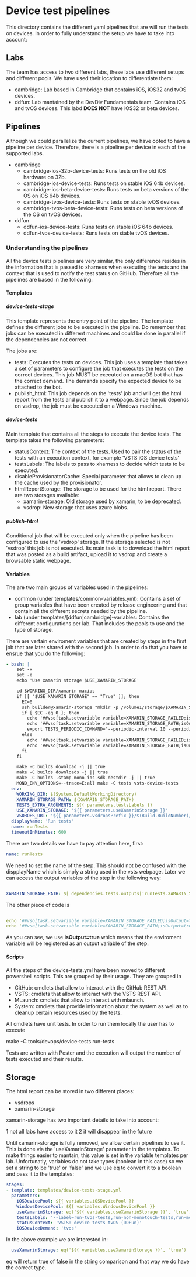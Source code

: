 # Device test pipelines

This directory contains the different yaml pipelines that are will run the tests on devices. In order to 
fully understand the setup we have to take into account:

## Labs

The team has access to two different labs, these labs use different setups and different pools. We have used
their location to differentiate them:

* cambridge: Lab based in Cambridge that contains iOS, iOS32 and tvOS devices.
* ddfun: Lab mantained by the DevDiv Fundamentals team. Contains iOS and tvOS devices. This labd **DOES NOT** have
    iOS32 or beta devices.

## Pipelines

Although we could parallelize the current pipelines, we have opted to have a pipeline per device. Therefore,
there is a pipeline per device in each of the supported labs. 

* cambridge
    - cambridge-ios-32b-device-tests: Runs tests on the old iOS hardware on 32b.
    - cambridge-ios-device-tests: Runs tests on stable iOS 64b devices.
    - cambridge-ios-beta-device-tests: Runs tests on beta versions of the OS on iOS 64b devices.
    - cambridge-tvos-device-tests: Runs tests on stable tvOS devices.
    - cambridge-tvos-beta-device-tests: Runs tests on beta versions of the OS on tvOS devices.
* ddfun
    - ddfun-ios-device-tests: Runs tests on stable iOS 64b devices.
    - ddfun-tvos-device-tests: Runs tests on stable tvOS devices.

### Understanding the pipelines

All the device tests pipelines are very similar, the only difference resides in the information
that is passed to xharness when executing the tests and the context that is used to notify the
test status on GitHub. Therefore all the pipelines are based in the following:

#### Templates

##### device-tests-stage

This template represents the entry point of the pipeline. The template defines the different jobs
to be executed in the pipeline. Do remember that jobs can be executed in different machines and could
be done in parallel if the dependencies are not correct.

The jobs are:

* tests: Executes the tests on devices. This job uses a template that takes a set of parameters to configure
    the job that executes the tests on the correct devices. This job MUST be executed on a macOS bot that has
    the correct demand. The demands specify the expected device to be attached to the bot.
* publish_html: This job depends on the 'tests' job and will get the html report from the tests and publish it
    to a webpage. Since the job depends on vsdrop, the job must be executed on a Windows machine.

##### device-tests

Main template that contains all the steps to execute the device tests. The template takes the following parameters:

* statusContext: The context of the tests. Used to pair the status of the tests with an execution context, for example 'VSTS iOS device tests'
* testsLabels: The labels to pass to xharness to decide which tests to be executed.
* disableProvisionatorCache: Special parameter that allows to clean up the cache used by the provisionator.
* htmlReportStorage: The storage to be used for the html report. There are two storages available:
    - xamarin-storage: Old storage used by xamarin, to be deprecated.
    - vsdrop: New storage that uses azure blobs.

##### publish-html

Conditional job that will be executed only when the pipeline has been configured to use the 'vsdrop' storage. If the storage selected is
not 'vsdrop' this job is not executed. Its main task is to download the html report that was posted as a build artifact, upload it to vsdrop and
create a browsable static webpage.

#### Variables

The are two main groups of variables used in the pipelines:

- common (under templates/common-variables.yml): Contains a set of group variables that have been created by release engineering and that contain all the different secrets needed by the pipeline.
- lab (under templates/[ddfun|cambridge]-variables: Contains the different configurations per lab. That includes the pools to use and the type of storage.

There are vertain enviroment variables that are created by steps in the first job that are later shared with the second job. In order to do that you
have to ensrue that you do the following:

```yaml
- bash: |
    set -x
    set -e
    echo 'Use xamarin storage $USE_XAMARIN_STORAGE'

    cd $WORKING_DIR/xamarin-macios
    if [[ "$USE_XAMARIN_STORAGE" == "True" ]]; then
      EC=0
      ssh builder@xamarin-storage "mkdir -p /volume1/storage/$XAMARIN_STORAGE_PATH" || EC=$?
      if [ $EC -eq 0 ]; then
        echo '##vso[task.setvariable variable=XAMARIN_STORAGE_FAILED;isOutput=true]false'
        echo '##vso[task.setvariable variable=XAMARIN_STORAGE_PATH;isOutput=true]$XAMARIN_STORAGE_PATH'
        export TESTS_PERIODIC_COMMAND="--periodic-interval 10 --periodic-command rsync --periodic-command-arguments '-avz -e \"ssh\" $PWD/jenkins-results builder@xamarin-storage:/volume1/storage/$XAMARIN_STORAGE_PATH'"
      else
        echo '##vso[task.setvariable variable=XAMARIN_STORAGE_FAILED;isOutput=true]true'
        echo '##vso[task.setvariable variable=XAMARIN_STORAGE_PATH;isOutput=true]""'
      fi
    fi

    make -C builds download -j || true
    make -C builds downloads -j || true
    make -C builds .stamp-mono-ios-sdk-destdir -j || true
    MONO_ENV_OPTIONS=--trace=E:all make -C tests vsts-device-tests
  env:
    WORKING_DIR: $(System.DefaultWorkingDirectory) 
    XAMARIN_STORAGE_PATH: $(XAMARIN_STORAGE_PATH)
    TESTS_EXTRA_ARGUMENTS: ${{ parameters.testsLabels }}
    USE_XAMARIN_STORAGE: '${{ parameters.useXamarinStorage }}'
    VSDROPS_URI: '${{ parameters.vsdropsPrefix }}/$(Build.BuildNumber)/$(Build.BuildId);/' # uri used to create the vsdrops index using full uri
  displayName: 'Run tests'
  name: runTests 
  timeoutInMinutes: 600
```

There are two details we have to pay attention here, first:

```yaml
name: runTests 
```

We need to set the name of the step. This should not be confused with the dispplayName which is simply a string used in the vsts webpage.
Later we can access the output variables of the step in the following way:

```yaml

XAMARIN_STORAGE_PATH: $[ dependencies.tests.outputs['runTests.XAMARIN_STORAGE_PATH'] ]
```

The other piece of code is

```yaml

echo '##vso[task.setvariable variable=XAMARIN_STORAGE_FAILED;isOutput=true]true'
echo '##vso[task.setvariable variable=XAMARIN_STORAGE_PATH;isOutput=true]""'
```

As you can see, we use **isOutput=true** which means that the enviroment variable will be registered as an output variable of the step.

#### Scripts

All the steps of the device-tests.yml have been moved to different powershell scripts. This are grouped by their usage. They are grouped in

* GitHub: cmdlets that allow to interact with the GitHub REST API.
* VSTS: cmdlets that allow to interact with the VSTS REST API.
* MLaunch: cmdlets that allow to interact with mlaunch.
* System: cmdlets that provide information about the system as well as to cleanup certain resources used by the tests.

All cmdlets have unit tests. In order to run them locally the user has to execute

make -C tools/devops/device-tests run-tests

Tests are written with Pester and the execution will output the number of tests executed and their results.

## Storage

The html report can be stored in two different places:

* vsdrops
* xamarin-storage

xamarin-storage has two important details to take into account:

1 not all labs have access to it
2 it will disappear in the future

Until xamarin-storage is fully removed, we allow certain pipelines to use it. This is done via the 
'useXamarinStorage' parameter in the templates. To make things easier to mantain, this value is set
in the variable templates per lab. Unfortunatly, variables do not take types (boolean in this case)
so we set a string to be 'true' or 'false' and we use eq to convert it to a boolean and pass it to
the templates:

```yml
stages:
- template: templates/device-tests-stage.yml
  parameters:
    iOSDevicePool: ${{ variables.iOSDevicePool }}
    WindowsDevicePool: ${{ variables.WindowsDevicePool }}
    useXamarinStorage: eq('${{ variables.useXamarinStorage }}', 'true')
    testsLabels: '--label=run-tvos-tests,run-non-monotouch-tests,run-monotouch-tests,run-mscorlib-tests'
    statusContext: 'VSTS: device tests tvOS (DDFun)'
    iOSDeviceDemand: 'tvos' 
```

In the above example we are interested in:

```yml
  useXamarinStorage: eq('${{ variables.useXamarinStorage }}', 'true')
```

eq will return true of false in the string comparison and that way we do have the correct type.
